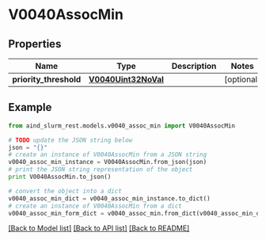 # V0040AssocMin


## Properties

Name | Type | Description | Notes
------------ | ------------- | ------------- | -------------
**priority_threshold** | [**V0040Uint32NoVal**](V0040Uint32NoVal.md) |  | [optional] 

## Example

```python
from aind_slurm_rest.models.v0040_assoc_min import V0040AssocMin

# TODO update the JSON string below
json = "{}"
# create an instance of V0040AssocMin from a JSON string
v0040_assoc_min_instance = V0040AssocMin.from_json(json)
# print the JSON string representation of the object
print V0040AssocMin.to_json()

# convert the object into a dict
v0040_assoc_min_dict = v0040_assoc_min_instance.to_dict()
# create an instance of V0040AssocMin from a dict
v0040_assoc_min_form_dict = v0040_assoc_min.from_dict(v0040_assoc_min_dict)
```
[[Back to Model list]](../README.md#documentation-for-models) [[Back to API list]](../README.md#documentation-for-api-endpoints) [[Back to README]](../README.md)


